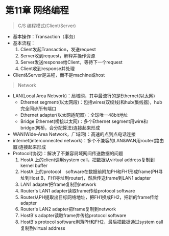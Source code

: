 # 第11章 网络编程
> C/S 编程模式(Client/Server)
  - 基本操作：Transaction（事务）
  - 基本流程：
    1. Client发起Transaction，发送request
    2. Server收到request，解释并操作资源
    3. Server发送response给Client，等待下一个request
    4. Client收到response并处理
  - Client&Server是进程，而不是machine或host
> Network
  - LAN(Local Area Network)：局域网，其中最流行的是Ethernet(以太网)
    - Ethernet segment(以太网段)：包括wires(双绞线)和hub(集线器)，hub完全同步所有端口
    - Ethernet adapter(以太网适配器)：全球唯一48bit地址
    - Bridge Ethernet(桥接以太网)：多个Ethernet segment用wire和bridge(网桥，会分配算法)连接起来形成
  - WAN(Wide-Area Network，广域网)：高速的点到点电话连接
  - internet(interconnected network)：多个不兼容的LAN&WAN用router(路由器)连接起来形成
  - Protocol(协议)：解决了不兼容局域网间传送数据的问题
    1. HostA 上的client调用system call，把数据从virtual address复制到kernel buffer
    2. HostA 上的protocol　software在数据前附加PH和FH1形成frame(PH寻址到Host B，FH1寻址到router)，然后传送frame到LAN1 adapter
    3. LAN1 adapter把frame复制到network
    4. Router's LAN1 adapter读取frame传给protocol software
    5. Router从PH提取出目标网络地址，把FH1换成FH2，把新的frame传给adapter
    6. Router's LAN2 adapter把frame复制到network
    7. HostB's adapter读取frame并传给protocol software
    8. HostB's protocol software剥落PH和FH2，最后把数据通过system call复制到virtual address